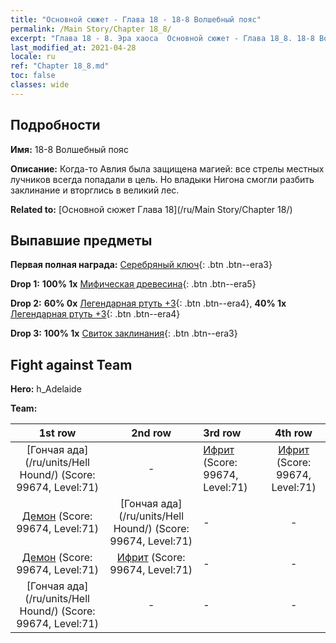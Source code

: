 ```yaml
---
title: "Основной сюжет - Глава 18 - 18-8 Волшебный пояс"
permalink: /Main Story/Chapter 18_8/
excerpt: "Глава 18 - 8. Эра хаоса  Основной сюжет - Глава 18_8. 18-8 Волшебный пояс"
last_modified_at: 2021-04-28
locale: ru
ref: "Chapter 18_8.md"
toc: false
classes: wide
---
```


## Подробности

 **Имя:** 18-8 Волшебный пояс

 **Описание:** Когда-то Авлия была защищена магией: все стрелы местных лучников всегда попадали в цель. Но владыки Нигона смогли разбить заклинание и вторглись в великий лес.

 **Related to:** [Основной сюжет Глава 18](/ru/Main Story/Chapter 18/)

## Выпавшие предметы

 **Первая полная награда:** [Серебряный ключ](/ItemsRU/con_693/){: .btn .btn--era3}

 **Drop 1:** **100% 1x** [Мифическая древесина](/ItemsRU/mat_62/){: .btn .btn--era5}

 **Drop 2:** **60% 0x** [Легендарная ртуть +3](/ItemsRU/mat_56/){: .btn .btn--era4}, **40% 1x** [Легендарная ртуть +3](/ItemsRU/mat_56/){: .btn .btn--era4}

 **Drop 3:** **100% 1x** [Свиток заклинания](/ItemsRU/con_694/){: .btn .btn--era3}


## Fight against Team
 **Hero:** h_Adelaide

 **Team:**


  | 1st row | 2nd row | 3rd row | 4th row |
  |:----:|:----:|:----|:----:|
  | [Гончая ада](/ru/units/Hell Hound/) (Score: 99674, Level:71)  | - | [Ифрит](/ru/units/Efreeti/) (Score: 99674, Level:71)  | [Ифрит](/ru/units/Efreeti/) (Score: 99674, Level:71)  |
  | [Демон](/ru/units/Demon/) (Score: 99674, Level:71)  | [Гончая ада](/ru/units/Hell Hound/) (Score: 99674, Level:71)  | - | - |
  | [Демон](/ru/units/Demon/) (Score: 99674, Level:71)  | [Ифрит](/ru/units/Efreeti/) (Score: 99674, Level:71)  | - | - |
  | [Гончая ада](/ru/units/Hell Hound/) (Score: 99674, Level:71)  | - | - | - |


